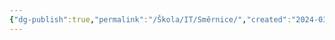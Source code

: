 ```yaml
---
{"dg-publish":true,"permalink":"/Škola/IT/Směrnice/","created":"2024-03-18T20:55:16.555+01:00","updated":"2024-03-13T18:07:25.319+01:00"}
---
```


